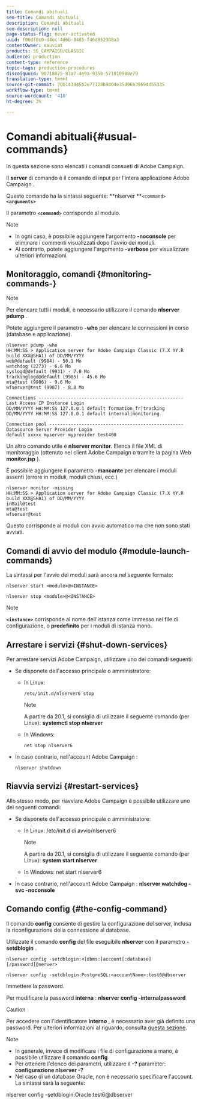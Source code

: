 ```yaml
---
title: Comandi abituali
seo-title: Comandi abituali
description: Comandi abituali
seo-description: null
page-status-flag: never-activated
uuid: f06df8c0-d4ec-4d6b-84d5-f46d852388a3
contentOwner: sauviat
products: SG_CAMPAIGN/CLASSIC
audience: production
content-type: reference
topic-tags: production-procedures
discoiquuid: 90718075-87a7-4e9a-935b-571010908e79
translation-type: tm+mt
source-git-commit: 70b143445b2e77128b9404e35d96b39694d55335
workflow-type: tm+mt
source-wordcount: '410'
ht-degree: 3%

---
```



# Comandi abituali{#usual-commands}

In questa sezione sono elencati i comandi consueti di  Adobe Campaign.

Il **server** di comando è il comando di input per l&#39;intera applicazione Adobe Campaign .

Questo comando ha la sintassi seguente: **nlserver **`<command>`****`<arguments>`****

Il parametro **`<command>`** corrisponde al modulo.

>[!NOTE]
>
>* In ogni caso, è possibile aggiungere l&#39;argomento **-noconsole** per eliminare i commenti visualizzati dopo l&#39;avvio dei moduli.
>* Al contrario, potete aggiungere l&#39;argomento **-verbose** per visualizzare ulteriori informazioni.

>



## Monitoraggio, comandi {#monitoring-commands-}

>[!NOTE]
>
>Per elencare tutti i moduli, è necessario utilizzare il comando **nlserver pdump** .

Potete aggiungere il parametro **-who** per elencare le connessioni in corso (database e applicazione).

```
nlserver pdump -who
HH:MM:SS > Application server for Adobe Campaign Classic (7.X YY.R build XXX@SHA1) of DD/MM/YYYY
web@default (9984) - 50.1 Mo
watchdog (2273) - 6.6 Mo
syslogd@default (9931) - 7.0 Mo
trackinglogd@default (9985) - 45.6 Mo
mta@test (9986) - 9.6 Mo
wfserver@test (9987) - 8.8 Mo

Connections ------------------------------------------------------
Last Access IP Instance Login 
DD/MM/YYYY HH:MM:SS 127.0.0.1 default formation_fr|tracking
DD/MM/YYYY HH:MM:SS 127.0.0.1 default internal|monitoring

Connection pool --------------------------------------------------
Datasource Server Provider Login 
default xxxxx myserver myprovider test400
```

Un altro comando utile è **nlserver monitor**. Elenca il file XML di monitoraggio (ottenuto nel client Adobe Campaign  o tramite la pagina Web **monitor.jsp** ).

È possibile aggiungere il parametro **-mancante** per elencare i moduli assenti (errore in moduli, moduli chiusi, ecc.)

```
nlserver monitor -missing
HH:MM:SS > Application server for Adobe Campaign Classic (7.X YY.R build XXX@SHA1) of DD/MM/YYYY
inMail@test
mta@test
wfserver@test
```

Questo corrisponde ai moduli con avvio automatico ma che non sono stati avviati.

## Comandi di avvio del modulo {#module-launch-commands}

La sintassi per l&#39;avvio dei moduli sarà ancora nel seguente formato:

```
nlserver start <module>@<INSTANCE>
```

```
nlserver stop <module>@<INSTANCE>
```

>[!NOTE]
>
>**`<instance>`** corrisponde al nome dell&#39;istanza come immesso nei file di configurazione, o **predefinito** per i moduli di istanza mono.

## Arrestare i servizi {#shut-down-services}

Per arrestare  servizi Adobe Campaign, utilizzare uno dei comandi seguenti:

* Se disponete dell&#39;accesso principale o amministratore:

   * In Linux:

      ```
      /etc/init.d/nlserver6 stop
      ```

      >[!NOTE]
      >
      >A partire da 20.1, si consiglia di utilizzare il seguente comando (per Linux): **systemctl stop nlserver**

   * In Windows:

      ```
      net stop nlserver6
      ```

* In caso contrario, nell&#39;account Adobe Campaign :

   ```
   nlserver shutdown 
   ```

## Riavvia servizi {#restart-services}

Allo stesso modo, per riavviare  Adobe Campaign è possibile utilizzare uno dei seguenti comandi:

* Se disponete dell&#39;accesso principale o amministratore:

   * In Linux: /etc/init.d di avvio/nlserver6

      >[!NOTE]
      >
      >A partire da 20.1, si consiglia di utilizzare il seguente comando (per Linux): **system start nlserver**

   * In Windows: net start nlserver6

* In caso contrario, nell&#39;account Adobe Campaign : **nlserver watchdog -svc -noconsole**

## Comando config {#the-config-command}

Il comando **config** consente di gestire la configurazione del server, inclusa la riconfigurazione della connessione al database.

Utilizzate il comando **config** del file eseguibile **nlserver** con il parametro **-setdblogin** .

```
nlserver config -setdblogin:<[dbms:]account[:database][/password]@server>
```

```
nlserver config -setdblogin:PostgreSQL:<accountName>:test6@dbserver
```

Immettere la password.

Per modificare la password **interna** : **nlserver config -internalpassword**

>[!CAUTION]
>
>Per accedere con l&#39;identificatore **Interno** , è necessario aver già definito una password. Per ulteriori informazioni al riguardo, consulta [questa sezione](../../installation/using/campaign-server-configuration.md#internal-identifier).

>[!NOTE]
>
>* In generale, invece di modificare i file di configurazione a mano, è possibile utilizzare il comando **config**
>* Per ottenere l&#39;elenco dei parametri, utilizzare il **-?** parameter: **configurazione nlserver -?**
>* Nel caso di un database Oracle, non è necessario specificare l&#39;account. La sintassi sarà la seguente:

>
>  
nlserver config -setdblogin:Oracle:test6@dbserver


